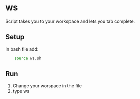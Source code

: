 ws
==

Script takes you to your workspace and lets you tab complete.

## Setup
In bash file add: 


```bash
    source ws.sh
```

## Run
1. Change your worspace in the file
2. type ws <TAB>
